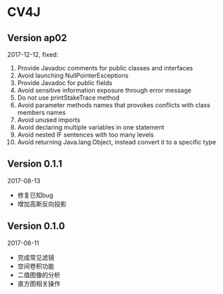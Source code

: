 CV4J
===

Version ap02
------------
2017-12-12, fixed:
 1.  Provide Javadoc comments for public classes and interfaces
 2.  Avoid launching NullPointerExceptions
 3.  Provide Javadoc for public fields
 4.  Avoid sensitive information exposure through error message
 5.  Do not use printStakeTrace method
 6.  Avoid parameter methods names that provokes conflicts with class members names
 7.  Avoid unused imports
 8.  Avoid declaring multiple variables in one statement
 9.  Avoid nested IF sentences with too many levels
 10. Avoid returning Java.lang.Object, instead convert it to a specific type

Version 0.1.1
---
2017-08-13
 *  修复已知bug
 *  增加高斯反向投影

Version 0.1.0
---
2017-06-11
 *  完成常见滤镜
 *  空间卷积功能
 *  二值图像的分析
 *  直方图相关操作

